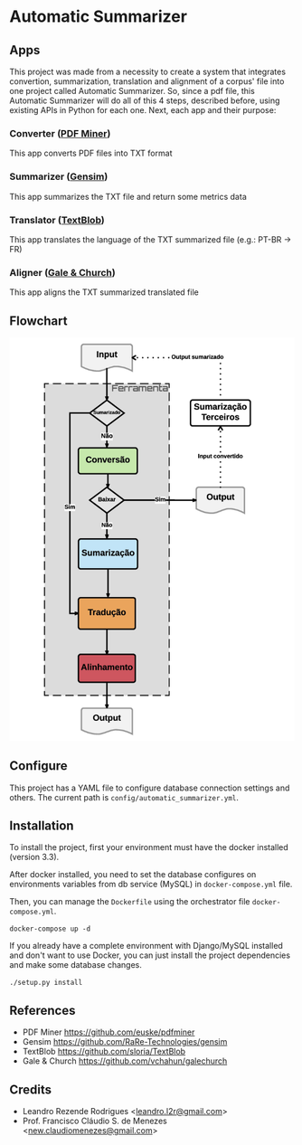 # Automatic Summarizer

## Apps

This project was made from a necessity to create a system that integrates convertion, summarization, translation and alignment of a corpus' file into one project called Automatic Summarizer.
So, since a pdf file, this Automatic Summarizer will do all of this 4 steps, described before, using existing APIs in Python for each one.
Next, each app and their purpose:

### Converter ([PDF Miner](https://github.com/euske/pdfminer))
This app converts PDF files into TXT format

### Summarizer ([Gensim](https://github.com/RaRe-Technologies/gensim))
This app summarizes the TXT file and return some metrics data

### Translator ([TextBlob](https://github.com/sloria/TextBlob))
This app translates the language of the TXT summarized file (e.g.: PT-BR -> FR)

### Aligner ([Gale & Church](https://github.com/vchahun/galechurch))
This app aligns the TXT summarized translated file

## Flowchart

![Flowchart](flowchart.jpg)

## Configure

This project has a YAML file to configure database connection settings and others. The current path is `config/automatic_summarizer.yml`.

## Installation

To install the project, first your environment must have the docker installed (version 3.3).

After docker installed, you need to set the database configures on environments variables from db service (MySQL) in `docker-compose.yml` file.

Then, you can manage the `Dockerfile` using the orchestrator file `docker-compose.yml`.
```
docker-compose up -d
```

If you already have a complete environment with Django/MySQL installed and don't want to use Docker, you can just install the project dependencies and make some database changes.
```
./setup.py install
```

## References

- PDF Miner <https://github.com/euske/pdfminer>
- Gensim <https://github.com/RaRe-Technologies/gensim>
- TextBlob <https://github.com/sloria/TextBlob>
- Gale & Church <https://github.com/vchahun/galechurch>

## Credits

- Leandro Rezende Rodrigues <<leandro.l2r@gmail.com>>
- Prof. Francisco Cláudio S. de Menezes <<new.claudiomenezes@gmail.com>>
